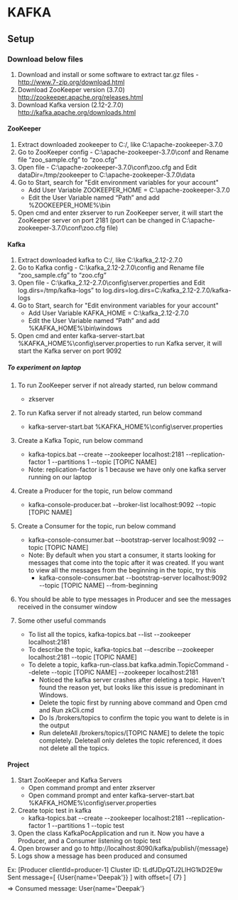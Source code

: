 # KAFKA

## Setup
### Download below files
1. Download and install or some software to extract tar.gz files - http://www.7-zip.org/download.html
2. Download ZooKeeper version (3.7.0) http://zookeeper.apache.org/releases.html
3. Download Kafka version (2.12-2.7.0) http://kafka.apache.org/downloads.html

#### ZooKeeper
1. Extract downloaded zookeeper to C:/, like C:\apache-zookeeper-3.7.0
2. Go to ZooKeeper config - C:\apache-zookeeper-3.7.0\conf and Rename file “zoo_sample.cfg” to “zoo.cfg”
3. Open file - C:\apache-zookeeper-3.7.0\conf\zoo.cfg and Edit dataDir=/tmp/zookeeper to C:\apache-zookeeper-3.7.0\data
4. Go to Start, search for "Edit environment variables for your account"
    * Add User Variable ZOOKEEPER_HOME = C:\apache-zookeeper-3.7.0 
    * Edit the User Variable named “Path” and add %ZOOKEEPER_HOME%\bin
5. Open cmd and enter zkserver to run ZooKeeper server, it will start the ZooKeeper server on port 2181 (port can be changed in C:\apache-zookeeper-3.7.0\conf\zoo.cfg file)

#### Kafka
1. Extract downloaded kafka to C:/, like C:\kafka_2.12-2.7.0
2. Go to Kafka config - C:\kafka_2.12-2.7.0\config and Rename file “zoo_sample.cfg” to “zoo.cfg”
3. Open file - C:\kafka_2.12-2.7.0\config\server.properties and Edit log.dirs=/tmp/kafka-logs” to log.dirs=log.dirs=C:/kafka_2.12-2.7.0/kafka-logs
4. Go to Start, search for "Edit environment variables for your account"
    * Add User Variable KAFKA_HOME = C:\kafka_2.12-2.7.0
    * Edit the User Variable named “Path” and add %KAFKA_HOME%\bin\windows
5. Open cmd and enter kafka-server-start.bat %KAFKA_HOME%\config\server.properties to run Kafka server, it will start the Kafka server on port 9092 


##### To experiment on laptop
1. To run ZooKeeper server if not already started, run below command
    * zkserver

2. To run Kafka server if not already started, run below command
    * kafka-server-start.bat %KAFKA_HOME%\config\server.properties

3. Create a Kafka Topic, run below command
    * kafka-topics.bat --create --zookeeper localhost:2181 --replication-factor 1 --partitions 1 --topic [TOPIC NAME]
    * Note: replication-factor is 1 because we have only one kafka server running on our laptop

4. Create a Producer for the topic, run below command
    * kafka-console-producer.bat --broker-list localhost:9092 --topic [TOPIC NAME]

5. Create a Consumer for the topic, run below command
    * kafka-console-consumer.bat --bootstrap-server localhost:9092 --topic [TOPIC NAME]
    * Note: By default when you start a consumer, it starts looking for messages that come into the topic after it was created. 
    If you want to view all the messages from the beginning in the topic, try this
        * kafka-console-consumer.bat --bootstrap-server localhost:9092 --topic [TOPIC NAME] --from-beginning

6. You should be able to type messages in Producer and see the messages received in the consumer window

7. Some other useful commands
    * To list all the topics, kafka-topics.bat --list --zookeeper localhost:2181 
    * To describe the topic, kafka-topics.bat --describe --zookeeper localhost:2181 --topic [TOPIC NAME]
    * To delete a topic, kafka-run-class.bat kafka.admin.TopicCommand --delete --topic [TOPIC NAME] --zookeeper localhost:2181
        * Noticed the kafka server crashes after deleting a topic. Haven't found the reason yet, but looks like this issue is predominant in Windows. 
        * Delete the topic first by running above command and Open cmd and Run zkCli.cmd
        * Do ls /brokers/topics to confirm the topic you want to delete is in the output
        * Run deleteAll /brokers/topics/[TOPIC NAME] to delete the topic completely. 
        Deleteall only deletes the topic referenced, it does not delete all the topics.
    


#### Project
1. Start ZooKeeper and Kafka Servers
    * Open command prompt and enter zkserver
    * Open command prompt and enter kafka-server-start.bat %KAFKA_HOME%\config\server.properties
2. Create topic test in kafka
    * kafka-topics.bat --create --zookeeper localhost:2181 --replication-factor 1 --partitions 1 --topic test
3. Open the class KafkaPocApplication and run it. Now you have a Producer, and a Consumer listening on topic test
4. Open browser and go to http://localhost:8090/kafka/publish/{message}
5. Logs show a message has been produced and consumed

Ex:
[Producer clientId=producer-1] Cluster ID: tLdfJDpQTJ2LlHG1kD2E9w
Sent message=[ {User{name='Deepak'}} ] with offset=[ {7} ]
$$$$ => Consumed message: User{name='Deepak'}